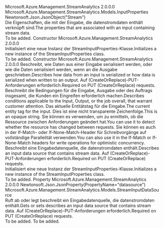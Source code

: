<Type Name="StreamInputProperties" FullName="Microsoft.Azure.Management.StreamAnalytics.Models.StreamInputProperties">
  <TypeSignature Language="C#" Value="public class StreamInputProperties : Microsoft.Azure.Management.StreamAnalytics.Models.InputProperties" />
  <TypeSignature Language="ILAsm" Value=".class public auto ansi beforefieldinit StreamInputProperties extends Microsoft.Azure.Management.StreamAnalytics.Models.InputProperties" />
  <TypeSignature Language="DocId" Value="T:Microsoft.Azure.Management.StreamAnalytics.Models.StreamInputProperties" />
  <TypeSignature Language="VB.NET" Value="Public Class StreamInputProperties&#xA;Inherits InputProperties" />
  <TypeSignature Language="F#" Value="type StreamInputProperties = class&#xA;    inherit InputProperties" />
  <AssemblyInfo>
    <AssemblyName>Microsoft.Azure.Management.StreamAnalytics</AssemblyName>
    <AssemblyVersion>2.0.0.0</AssemblyVersion>
  </AssemblyInfo>
  <Base>
    <BaseTypeName>Microsoft.Azure.Management.StreamAnalytics.Models.InputProperties</BaseTypeName>
  </Base>
  <Interfaces />
  <Attributes>
    <Attribute>
      <AttributeName>Newtonsoft.Json.JsonObject("Stream")</AttributeName>
    </Attribute>
  </Attributes>
  <Docs>
    <summary>
            <span data-ttu-id="3e2d8-101">Die Eigenschaften, die mit der Eingabe, die datenstromdaten enthält verknüpft sind.</span><span class="sxs-lookup"><span data-stu-id="3e2d8-101">The properties that are associated with an input containing stream data.</span></span>
            </summary>
    <remarks>To be added.</remarks>
  </Docs>
  <Members>
    <Member MemberName=".ctor">
      <MemberSignature Language="C#" Value="public StreamInputProperties ();" />
      <MemberSignature Language="ILAsm" Value=".method public hidebysig specialname rtspecialname instance void .ctor() cil managed" />
      <MemberSignature Language="DocId" Value="M:Microsoft.Azure.Management.StreamAnalytics.Models.StreamInputProperties.#ctor" />
      <MemberSignature Language="VB.NET" Value="Public Sub New ()" />
      <MemberType>Constructor</MemberType>
      <AssemblyInfo>
        <AssemblyName>Microsoft.Azure.Management.StreamAnalytics</AssemblyName>
        <AssemblyVersion>2.0.0.0</AssemblyVersion>
      </AssemblyInfo>
      <Parameters />
      <Docs>
        <summary>
            <span data-ttu-id="3e2d8-102">Initialisiert eine neue Instanz der StreamInputProperties-Klasse.</span><span class="sxs-lookup"><span data-stu-id="3e2d8-102">Initializes a new instance of the StreamInputProperties class.</span></span>
            </summary>
        <remarks>To be added.</remarks>
      </Docs>
    </Member>
    <Member MemberName=".ctor">
      <MemberSignature Language="C#" Value="public StreamInputProperties (Microsoft.Azure.Management.StreamAnalytics.Models.Serialization serialization = null, Microsoft.Azure.Management.StreamAnalytics.Models.Diagnostics diagnostics = null, string etag = null, Microsoft.Azure.Management.StreamAnalytics.Models.StreamInputDataSource datasource = null);" />
      <MemberSignature Language="ILAsm" Value=".method public hidebysig specialname rtspecialname instance void .ctor(class Microsoft.Azure.Management.StreamAnalytics.Models.Serialization serialization, class Microsoft.Azure.Management.StreamAnalytics.Models.Diagnostics diagnostics, string etag, class Microsoft.Azure.Management.StreamAnalytics.Models.StreamInputDataSource datasource) cil managed" />
      <MemberSignature Language="DocId" Value="M:Microsoft.Azure.Management.StreamAnalytics.Models.StreamInputProperties.#ctor(Microsoft.Azure.Management.StreamAnalytics.Models.Serialization,Microsoft.Azure.Management.StreamAnalytics.Models.Diagnostics,System.String,Microsoft.Azure.Management.StreamAnalytics.Models.StreamInputDataSource)" />
      <MemberSignature Language="F#" Value="new Microsoft.Azure.Management.StreamAnalytics.Models.StreamInputProperties : Microsoft.Azure.Management.StreamAnalytics.Models.Serialization * Microsoft.Azure.Management.StreamAnalytics.Models.Diagnostics * string * Microsoft.Azure.Management.StreamAnalytics.Models.StreamInputDataSource -&gt; Microsoft.Azure.Management.StreamAnalytics.Models.StreamInputProperties" Usage="new Microsoft.Azure.Management.StreamAnalytics.Models.StreamInputProperties (serialization, diagnostics, etag, datasource)" />
      <MemberType>Constructor</MemberType>
      <AssemblyInfo>
        <AssemblyName>Microsoft.Azure.Management.StreamAnalytics</AssemblyName>
        <AssemblyVersion>2.0.0.0</AssemblyVersion>
      </AssemblyInfo>
      <Parameters>
        <Parameter Name="serialization" Type="Microsoft.Azure.Management.StreamAnalytics.Models.Serialization" />
        <Parameter Name="diagnostics" Type="Microsoft.Azure.Management.StreamAnalytics.Models.Diagnostics" />
        <Parameter Name="etag" Type="System.String" />
        <Parameter Name="datasource" Type="Microsoft.Azure.Management.StreamAnalytics.Models.StreamInputDataSource" />
      </Parameters>
      <Docs>
        <param name="serialization"><span data-ttu-id="3e2d8-103">Beschreibt, wie Daten aus einer Eingabe serialisiert werden, oder wie die Daten serialisiert werden, wenn an die Ausgabe geschrieben.</span><span class="sxs-lookup"><span data-stu-id="3e2d8-103">Describes how data from an input is serialized or how data is serialized when written to an output.</span></span>
            <span data-ttu-id="3e2d8-104">Auf (CreateOrReplace)-PUT-Anforderungen erforderlich.</span><span class="sxs-lookup"><span data-stu-id="3e2d8-104">Required on PUT (CreateOrReplace) requests.</span></span></param>
        <param name="diagnostics"><span data-ttu-id="3e2d8-105">Beschreibt die Bedingungen für die Eingabe, Ausgabe oder des Auftrags insgesamt, die Kunden ein Eingreifen erforderlich machen.</span><span class="sxs-lookup"><span data-stu-id="3e2d8-105">Describes conditions applicable to the Input, Output, or the job overall, that warrant customer attention.</span></span></param>
        <param name="etag"><span data-ttu-id="3e2d8-106">Das aktuelle Entitätstag für die Eingabe.</span><span class="sxs-lookup"><span data-stu-id="3e2d8-106">The current entity tag for the input.</span></span> <span data-ttu-id="3e2d8-107">Dies ist eine nicht transparente Zeichenfolge.</span><span class="sxs-lookup"><span data-stu-id="3e2d8-107">This is an opaque string.</span></span> <span data-ttu-id="3e2d8-108">Sie können es verwenden, um zu ermitteln, ob die Ressource zwischen Anforderungen geändert hat.</span><span class="sxs-lookup"><span data-stu-id="3e2d8-108">You can use it to detect whether the resource has changed between requests.</span></span> <span data-ttu-id="3e2d8-109">Sie können es auch in der If-Match- oder If-None-Match-Header für Schreibvorgänge auf vollständige Parallelität verwenden.</span><span class="sxs-lookup"><span data-stu-id="3e2d8-109">You can also use it in the If-Match or If-None-Match headers for write operations for optimistic concurrency.</span></span></param>
        <param name="datasource"><span data-ttu-id="3e2d8-110">Beschreibt eine Eingabedatenquelle, die datenstromdaten enthält.</span><span class="sxs-lookup"><span data-stu-id="3e2d8-110">Describes an input data source that contains stream data.</span></span> <span data-ttu-id="3e2d8-111">Auf (CreateOrReplace)-PUT-Anforderungen erforderlich.</span><span class="sxs-lookup"><span data-stu-id="3e2d8-111">Required on PUT (CreateOrReplace) requests.</span></span></param>
        <summary>
            <span data-ttu-id="3e2d8-112">Initialisiert eine neue Instanz der StreamInputProperties-Klasse.</span><span class="sxs-lookup"><span data-stu-id="3e2d8-112">Initializes a new instance of the StreamInputProperties class.</span></span>
            </summary>
        <remarks>To be added.</remarks>
      </Docs>
    </Member>
    <Member MemberName="Datasource">
      <MemberSignature Language="C#" Value="public Microsoft.Azure.Management.StreamAnalytics.Models.StreamInputDataSource Datasource { get; set; }" />
      <MemberSignature Language="ILAsm" Value=".property instance class Microsoft.Azure.Management.StreamAnalytics.Models.StreamInputDataSource Datasource" />
      <MemberSignature Language="DocId" Value="P:Microsoft.Azure.Management.StreamAnalytics.Models.StreamInputProperties.Datasource" />
      <MemberSignature Language="VB.NET" Value="Public Property Datasource As StreamInputDataSource" />
      <MemberSignature Language="F#" Value="member this.Datasource : Microsoft.Azure.Management.StreamAnalytics.Models.StreamInputDataSource with get, set" Usage="Microsoft.Azure.Management.StreamAnalytics.Models.StreamInputProperties.Datasource" />
      <MemberType>Property</MemberType>
      <AssemblyInfo>
        <AssemblyName>Microsoft.Azure.Management.StreamAnalytics</AssemblyName>
        <AssemblyVersion>2.0.0.0</AssemblyVersion>
      </AssemblyInfo>
      <Attributes>
        <Attribute>
          <AttributeName>Newtonsoft.Json.JsonProperty(PropertyName="datasource")</AttributeName>
        </Attribute>
      </Attributes>
      <ReturnValue>
        <ReturnType>Microsoft.Azure.Management.StreamAnalytics.Models.StreamInputDataSource</ReturnType>
      </ReturnValue>
      <Docs>
        <summary>
            <span data-ttu-id="3e2d8-113">Ruft ab oder legt beschreibt ein Eingabedatenquelle, die datenstromdaten enthält.</span><span class="sxs-lookup"><span data-stu-id="3e2d8-113">Gets or sets describes an input data source that contains stream data.</span></span> <span data-ttu-id="3e2d8-114">Auf (CreateOrReplace)-PUT-Anforderungen erforderlich.</span><span class="sxs-lookup"><span data-stu-id="3e2d8-114">Required on PUT (CreateOrReplace) requests.</span></span>
            </summary>
        <value>To be added.</value>
        <remarks>To be added.</remarks>
      </Docs>
    </Member>
  </Members>
</Type>